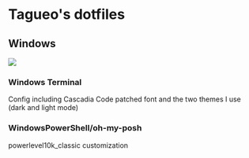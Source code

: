 # Tagueo's dotfiles

## Windows

![](https://i.imgur.com/AfxbCz4.png)

### Windows Terminal

Config including Cascadia Code patched font and the two themes I use (dark and light mode)

### WindowsPowerShell/oh-my-posh

powerlevel10k_classic customization

